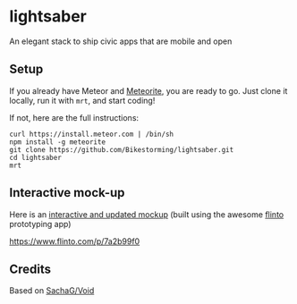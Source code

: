 lightsaber
==========

An elegant stack to ship civic apps that are mobile and open

## Setup

If you already have Meteor and [Meteorite](https://github.com/oortcloud/meteorite/), you are ready to go. Just clone it locally, run it with `mrt`, and start coding!

If not, here are the full instructions:

```
curl https://install.meteor.com | /bin/sh
npm install -g meteorite
git clone https://github.com/Bikestorming/lightsaber.git
cd lightsaber
mrt
```

## Interactive mock-up

Here is an [interactive and updated mockup](https://www.flinto.com/p/7a2b99f0)  (built using the awesome [flinto](https://www.flinto.com) prototyping app)

https://www.flinto.com/p/7a2b99f0


## Credits
Based on [SachaG/Void](https://github.com/SachaG/Void)
